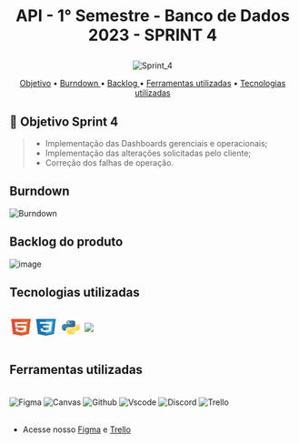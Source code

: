 # <p align = "center" > API - 1° Semestre - Banco de Dados 2023 - SPRINT 4 </p>

 <p align="center"><img src="https://github.com/DevTudoFatec/Avaliacao360/assets/111203231/49a4898f-6de0-4cb2-b98f-cdbd9e56871d" alt="Sprint_4"  style="width:600px;height:350px;"></p>
 
<p align="center">
 <a href ="#dart-objetivo-sprint-4">Objetivo</a>  •
 <a href ="#burndown"> Burndown </a>  •
 <a href ="#backlog-do-produto"> Backlog </a>  •
 <a href="#ferramentas-utilizadas">Ferramentas utilizadas</a> •
 <a href="#tecnologias-utilizadas">Tecnologias utilizadas</a>
</p>
  
## :dart: Objetivo Sprint 4
> - Implementação das Dashboards gerenciais e operacionais;
> - Implementação das alterações solicitadas pelo cliente;
> - Correção dos falhas de operação.

## Burndown
<img src="https://github.com/DevTudoFatec/Avaliacao360/assets/111203231/db3a727d-04b6-4ec1-b692-1cdb1e1bc196" alt="Burndown" style="width:600px;height:350px;"></p>
 
## Backlog do produto
![image](https://github.com/DevTudoFatec/Avaliacao360/assets/111203231/07ab7ce8-df4d-411d-a274-b1d928dcf0aa)

## Tecnologias utilizadas
<div style="display: inline_block"><br>
  <img align="center" alt="HTML" height="30" width="40" src="https://raw.githubusercontent.com/devicons/devicon/master/icons/html5/html5-original.svg">
  <img align="center" alt="CSS" height="30" width="40" src="https://raw.githubusercontent.com/devicons/devicon/master/icons/css3/css3-original.svg">
  <img align="center" alt="Python" height="30" width="40" src="https://raw.githubusercontent.com/devicons/devicon/master/icons/python/python-original.svg">
  <img align="center" alt"JSON" height="30" width"40" src="https://user-images.githubusercontent.com/111203231/233870200-deb22a10-a7e3-4d06-9d31-63ae0354aad0.png">
 <div style="display: inline_block"><br>
   
## Ferramentas utilizadas

<div style="display: inline_block"><br>
 
  <img align="center" alt="Figma" height="30" width="40" src="https://cdn.jsdelivr.net/gh/devicons/devicon/icons/figma/figma-original.svg" />
  <img align="center" alt="Canvas" height="30" width="40" src="https://cdn.jsdelivr.net/gh/devicons/devicon/icons/canva/canva-original.svg" />
  <img align="center" alt="Github" height="40" width="40" src="https://pngimg.com/uploads/github/github_PNG51.png" />
  <img align="center" alt="Vscode" height="30" width="40" src="https://cdn.jsdelivr.net/gh/devicons/devicon/icons/vscode/vscode-original.svg" />
  <img align="center" alt="Discord" height="40" width="40" src="https://logodownload.org/wp-content/uploads/2017/11/discord-logo-1-1-2048x2048.png" />
  <img align="center" alt="Trello" height="30" width="40" src="https://logos-world.net/wp-content/uploads/2021/02/Trello-Emblem.png" />
  <div style="display: inline_block"><br>
  
  + Acesse nosso [Figma](https://www.figma.com/file/86VvL8DaM6IR9RH06jVobp/PBLTeX-Projeto?node-id=0%3A1&t=Av9utODXTrCT0tAK-1) e [Trello](https://trello.com/b/CHEOxSyG/avalia%C3%A7%C3%A3o-360)
